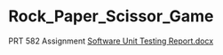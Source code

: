 # Rock_Paper_Scissor_Game
PRT 582 Assignment
[Software Unit Testing Report.docx](https://github.com/kkkkabi/Rock_Paper_Scissor_Game/files/9766875/Software.Unit.Testing.Report.docx)

